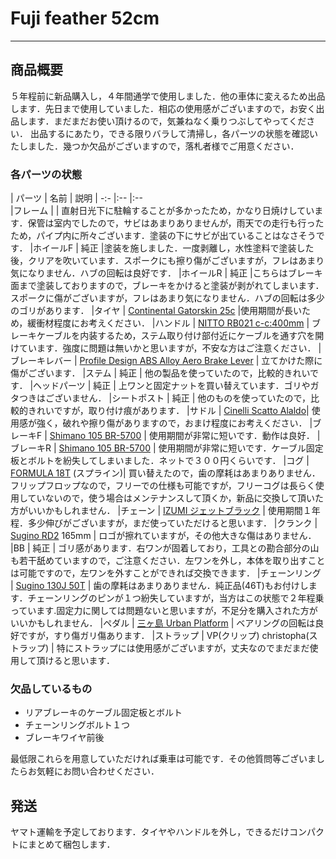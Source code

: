 # Fuji feather 52cm
---
## 商品概要

５年程前に新品購入し，４年間通学で使用しました．他の車体に変えるため出品します．先日まで使用していました．相応の使用感がございますので，お安く出品します．まだまだお使い頂けるので，気兼ねなく乗りつぶしてやってください．
出品するにあたり，できる限りバラして清掃し，各パーツの状態を確認いたしました．幾つか欠品がございますので，落札者様でご用意ください．

### 各パーツの状態

| パーツ | 名前 | 説明
| -:-   |:--  |:--      
|フレーム | | 直射日光下に駐輪することが多かったため，かなり日焼けしています．保管は室内でしたので，サビはあまりありませんが，雨天での走行も行ったため，パイプ内に所々ございます．塗装の下にサビが出ていることはなさそうです．
|ホイールF | 純正 |塗装を施しました．一度剥離し，水性塗料で塗装した後，クリアを吹いています．スポークにも擦り傷がございますが，フレはあまり気になりません．ハブの回転は良好です．
|ホイールR | 純正 |こちらはブレーキ面まで塗装しておりますので，ブレーキをかけると塗装が剥がれてしまいます．スポークに傷がございますが，フレはあまり気になりません．ハブの回転は多少のゴリがあります．
|タイヤ | [Continental Gatorskin 25c](https://www.amazon.co.jp/Continental-%E3%82%B3%E3%83%B3%E3%83%81%E3%83%8D%E3%83%B3%E3%82%BF%E3%83%AB-GATORSKIN-700%C3%9725C-0100084/dp/B001OC6CK0) |使用期間が長いため，緩衝材程度にお考えください．
|ハンドル | [NITTO RB021 c-c:400mm](https://www.amazon.co.jp/NITTO-%E6%97%A5%E6%9D%B1-%E6%97%A5%E6%9D%B1%EF%BC%88NITTO%EF%BC%89-%E3%83%8F%E3%83%B3%E3%83%89%E3%83%AB%E3%83%90%E3%83%BC-RB-021/dp/B07BRZ9GYH) | ブレーキケーブルを内装するため，ステム取り付け部付近にケーブルを通す穴を開けています．強度に問題は無いかと思いますが，不安な方はご注意ください．
|ブレーキレバー | [Profile Design ABS Alloy Aero Brake Lever](https://www.amazon.co.jp/%E3%83%97%E3%83%AD%E3%83%95%E3%82%A1%E3%82%A4%E3%83%AB%E3%83%87%E3%82%B6%E3%82%A4%E3%83%B3-ABS-%E3%82%A2%E3%83%AB%E3%83%9F-%E3%83%96%E3%83%AC%E3%83%BC%E3%82%AD%E3%83%AC%E3%83%90%E3%83%BC/dp/B004RD4TSU) | 立てかけた際に傷がございます．
|ステム | 純正 | 他の製品を使っていたので，比較的きれいです．
|ヘッドパーツ | 純正 | 上ワンと固定ナットを買い替えています．ゴリやガタつきはございません．
|シートポスト | 純正 | 他のものを使っていたので，比較的きれいですが，取り付け痕があります．
|サドル | [Cinelli Scatto Alaldo](https://www.amazon.co.jp/CINELLI-%E3%83%81%E3%83%8D%E3%83%AA-SCATTO-ARALDO%EF%BC%88%E3%82%B9%E3%82%AB%E3%83%83%E3%83%88-%E3%82%A2%E3%83%A9%E3%83%AB%E3%83%89%EF%BC%89%E3%82%B5%E3%83%89%E3%83%AB/dp/B06XCJD2BY)| 使用感が強く，破れや擦り傷がありますので，おまけ程度にお考えください．
|ブレーキF | [Shimano 105 BR-5700](https://www.amazon.co.jp/%E3%82%B7%E3%83%9E%E3%83%8E-%E3%82%AD%E3%83%A3%E3%83%AA%E3%83%91%E3%83%BC%E3%83%96%E3%83%AC%E3%83%BC%E3%82%AD-BR-5700-%E3%83%95%E3%83%AD%E3%83%B3%E3%83%88-%E3%82%B7%E3%83%AB%E3%83%90%E3%83%BC/dp/B003LZ751I) | 使用期間が非常に短いです．動作は良好．
|ブレーキR | [Shimano 105 BR-5700](https://www.amazon.co.jp/%E3%82%B7%E3%83%9E%E3%83%8E-%E3%82%AD%E3%83%A3%E3%83%AA%E3%83%91%E3%83%BC%E3%83%96%E3%83%AC%E3%83%BC%E3%82%AD-BR-5700-%E3%83%95%E3%83%AD%E3%83%B3%E3%83%88-%E3%82%B7%E3%83%AB%E3%83%90%E3%83%BC/dp/B003LZ751I) | 使用期間が非常に短いです．ケーブル固定板とボルトを紛失してしまいました．ネットで３００円くらいです．
|コグ | [FORMULA 18T](https://www.amazon.co.jp/FORMULA-%E3%83%95%E3%82%A9%E3%83%BC%E3%83%9F%E3%83%A5%E3%83%A9-18T%E5%9B%BA%E5%AE%9A%E3%82%AE%E3%82%A2-%E3%82%A2%E3%83%AB%E3%83%9F%E3%83%AD%E3%83%83%E3%82%AF%E3%83%AA%E3%83%B3%E3%82%B0%E3%82%BB%E3%83%83%E3%83%88-SKU-1/dp/B00RG7IEGW) (スプライン)| 買い替えたので，歯の摩耗はあまりありません．フリップフロップなので，フリーでの仕様も可能ですが，フリーコグは長らく使用していないので，使う場合はメンテナンスして頂くか，新品に交換して頂いた方がいいかもしれません．
|チェーン | [IZUMI ジェットブラック](https://www.amazon.co.jp/%EF%BC%88IZUMI-%E3%82%A4%E3%82%BA%E3%83%9F-%EF%BC%88%E8%87%AA%E8%BB%A2%E8%BB%8A%E7%94%A8%E3%83%81%E3%82%A7%E3%83%BC%E3%83%B3%EF%BC%89%E3%82%B8%E3%82%A7%E3%83%83%E3%83%88-%E3%83%96%E3%83%A9%E3%83%83%E3%82%AF-116L/dp/B01DFILH8W/ref=pd_lpo_sbs_200_img_0?_encoding=UTF8&psc=1&refRID=QRD5PPEVAJK0TFV8J0H5) | 使用期間１年程．多少伸びがございますが，まだ使っていただけると思います．
|クランク | [Sugino RD2](https://www.amazon.co.jp/%E3%82%B9%E3%82%AE%E3%83%8E-%E3%82%B7%E3%83%AB%E3%83%90%E3%83%BC-%E5%B7%A6%E5%8F%B3%E3%82%AF%E3%83%A9%E3%83%B3%E3%82%AF%E3%82%BB%E3%83%83%E3%83%88-%E3%82%B7%E3%83%B3%E3%82%B0%E3%83%AB%E7%94%A8-165mm/dp/B003M10Y00) 165mm | ロゴが擦れていますが，その他大きな傷はありません．
|BB | 純正 | ゴリ感があります．右ワンが固着しており，工具との勘合部分の山も若干舐めていますので，ご注意ください．左ワンを外し，本体を取り出すことは可能ですので，左ワンを外すことができれば交換できます．
|チェーンリング | [Sugino 130J 50T](https://www.amazon.co.jp/%E3%82%B9%E3%82%AE%E3%83%8E-130J-%E3%82%B7%E3%83%AB%E3%83%90%E3%83%BC-%E3%83%81%E3%82%A7%E3%83%BC%E3%83%B3%E3%83%AA%E3%83%B3%E3%82%B0-50T/dp/B003M1C9VW) | 歯の摩耗はあまりありません．純正品(46T)もお付けします．チェーンリングのピンが１つ紛失していますが，当方はこの状態で２年程乗っています.固定力に関しては問題ないと思いますが，不足分を購入された方がいいかもしれません．
|ペダル | [三ヶ島 Urban Platform](https://www.amazon.co.jp/MKS-%E3%83%97%E3%83%A9%E3%83%83%E3%83%88%E3%83%95%E3%82%A9%E3%83%BC%E3%83%A0-Urban-Platform-%E5%B7%A6%E5%8F%B3%E3%82%BB%E3%83%83%E3%83%88/dp/B07FZVQNFL) | ベアリングの回転は良好ですが，すり傷ガリ傷あります．
|ストラップ | VP(クリップ) christopha(ストラップ) | 特にストラップには使用感がございますが，丈夫なのでまだまだ使用して頂けると思います．

### 欠品しているもの

* リアブレーキのケーブル固定板とボルト
* チェーンリングボルト１つ
* ブレーキワイヤ前後

最低限これらを用意していただければ乗車は可能です．その他質問等ございましたらお気軽にお問い合わせください．

## 発送

ヤマト運輸を予定しております．タイヤやハンドルを外し，できるだけコンパクトにまとめて梱包します．
